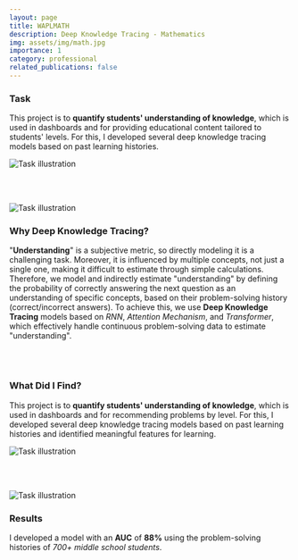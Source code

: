 ```yaml
---
layout: page
title: WAPLMATH
description: Deep Knowledge Tracing - Mathematics
img: assets/img/math.jpg
importance: 1
category: professional
related_publications: false
---
```


<div class="row align-items-center">
  <!-- 텍스트 영역 -->
  <div class="col-md-6">
    <h3 class="mb-4">Task</h3>
    <p>
      This project is to <strong>quantify students' understanding of knowledge</strong>, which is used in dashboards and for providing educational content tailored to students' levels. For this, I developed several deep knowledge tracing models based on past learning histories.
    </p>
  </div>
  <!-- 이미지 영역 -->
  <div class="col-md-6 text-center">
    <img src="/assets/img/learning.jpg" alt="Task illustration" class="img-fluid rounded">
  </div>
</div>

<br><br> <!-- 두 줄 띄우기 -->

<div class="row align-items-center">
  <!-- 이미지 영역 -->
  <div class="col-md-6 text-center">
    <img src="/assets/img/learning.jpg" alt="Task illustration" class="img-fluid rounded">
  </div>
  <!-- 텍스트 영역 -->
  <div class="col-md-6">
    <h3 class="mb-4">Why Deep Knowledge Tracing?</h3>
    <p>
      "<strong>Understanding</strong>" is a subjective metric, so directly modeling it is a challenging task. Moreover, it is influenced by multiple concepts, not just a single one, making it difficult to estimate through simple calculations. Therefore, we model and indirectly estimate "understanding" by defining the probability of correctly answering the next question as an understanding of specific concepts, based on their problem-solving history (correct/incorrect answers). To achieve this, we use <strong>Deep Knowledge Tracing</strong> models based on <i>RNN</i>, <i>Attention Mechanism</i>, and <i>Transformer</i>, which effectively handle continuous problem-solving data to estimate "understanding".
    </p>
  </div>
</div>

<br><br> <!-- 두 줄 띄우기 -->

<div class="row align-items-center">
  <!-- 텍스트 영역 -->
  <div class="col-md-6">
    <h3 class="mb-4">What Did I Find?</h3>
    <p>
      This project is to <strong>quantify students' understanding of knowledge</strong>, which is used in dashboards and for recommending problems by level. For this, I developed several deep knowledge tracing models based on past learning histories and identified meaningful features for learning.
    </p>
  </div>
  <!-- 이미지 영역 -->
  <div class="col-md-6 text-center">
    <img src="/assets/img/learning.jpg" alt="Task illustration" class="img-fluid rounded">
  </div>
</div>

<br><br> <!-- 두 줄 띄우기 -->

<div class="row align-items-center">
  <!-- 이미지 영역 -->
  <div class="col-md-6 text-center">
    <img src="/assets/img/learning.jpg" alt="Task illustration" class="img-fluid rounded">
  </div>
  <!-- 텍스트 영역 -->
  <div class="col-md-6">
    <h3 class="mb-4">Results</h3>
    <p>
      I developed a model with an <strong>AUC</strong> of <strong>88%</strong> using the problem-solving histories of <i>700+ middle school students</i>.
    </p>
  </div>
</div>
